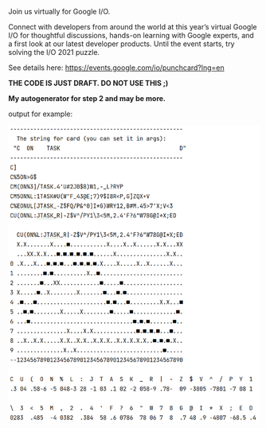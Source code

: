 Join us virtually for Google I/O.

Connect with developers from around the world at this year’s virtual Google I/O for thoughtful discussions, hands-on
learning with Google experts, and a first look at our latest developer products. Until the event starts, try solving the
I/O 2021 puzzle.

See details here:
https://events.google.com/io/punchcard?lng=en

**THE CODE IS JUST DRAFT. DO NOT USE THIS ;)**

**My autogenerator for step 2 and may be more.**

output for example:

![demo](src/main/resources/solution.png)

